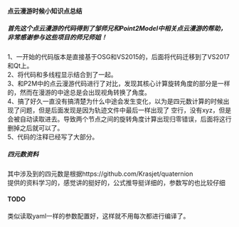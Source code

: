 #### 点云漫游时候小知识点总结 ####
##### 首先这个点云漫游的代码得到了邹师兄和Point2Model中相关点云漫游的帮助，非常感谢参与这些项目的师兄师姐！ #####
1、一开始的代码版本是直接基于OSG和VS2015的，后面将代码迁移到了VS2017和Qt上。   
2、将代码和多线程显示结合到了一起。   
3、和P2M中的点云漫游代码进行了对比，发现其核心计算旋转角度的部分是一样的，然而在漫游的中途总是会出现视角转换了角度。   
4、搞了好久一直没有搞清楚为什么中途会发生变化，以为是四元数计算的时候出现了问题，但是后面发现是因为轨迹文件中最后一样出现了
空行，没有xyz，但是会被自动读取进去。导致两个节点之间的旋转角度计算出现归零错误，后面将这行删掉之后就可以了。   
5、代码的注释已经写了大部分。
##### 四元数资料 #####
其中涉及到的四元数是根据https://github.com/Krasjet/quaternion   
提供的资料学习的，感觉讲的挺好的，公式推导挺详细的，参数写的也比较仔细
#### TODO ####
类似读取yaml一样的参数配置好，这样就不用每次都进行编译了。

